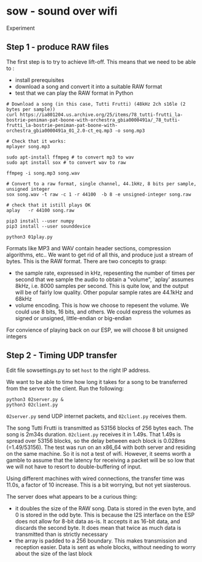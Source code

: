 # sow - sound over wifi

Experiment

## Step 1 - produce RAW files

The first step is to try to achieve lift-off. This means that we need to be able to :
* install prerequisites
* download a song and convert it into a suitable RAW format
* test that we can play the RAW format in Python


```
# Download a song (in this case, Tutti Frutti) (48kHz 2ch s16le (2 bytes per sample))
curl https://ia801204.us.archive.org/25/items/78_tutti-frutti_la-bostrie-peniman-pat-boone-with-orchestra_gbia0000491a/_78_tutti-frutti_la-bostrie-peniman-pat-boone-with-orchestra_gbia0000491a_01_2.0-ct_eq.mp3 -o song.mp3

# Check that it works:
mplayer song.mp3

sudo apt-install ffmpeg # to convert mp3 to wav
sudo apt install sox # to convert wav to raw

ffmpeg -i song.mp3 song.wav

# Convert to a raw format, single channel, 44.1kHz, 8 bits per sample, unsigned integer
sox song.wav -t raw -c 1 -r 44100  -b 8 -e unsigned-integer song.raw

# check that it istill plays OK
aplay   -r 44100 song.raw

pip3 install --user numpy
pip3 install --user sounddevice

python3 01play.py
```

Formats like MP3 and WAV contain header sections, compression algorithms, etc.. We want to get rid of all this, and
produce just a stream of bytes. This is the RAW format. There are two concepts to grasp:
* the sample rate, expressed in kHz, repesenting the number of times per second that we sample the audio to obtain a "volume", `aplay' assumes 8kHz, i.e. 8000 samples per second. This is quite low, and the output will be of fairly low quality. Other popular sample rates are 44.1kHz and 68kHz
* volume encoding. This is how we choose to repesent the volume. We could use 8 bits, 16 bits, and others. We could express the volumes as signed or unsigned, little-endian or big-endian

For convience of playing back on our ESP, we will choose 8 bit unsigned integers

## Step 2 - Timing UDP transfer

Edit file sowsettings.py to set `host` to the right IP address.

We want to be able to time how long it takes for a song to be transferred from the server to the client. Run the following:
```
python3 02server.py &
python3 02client.py
```

`02server.py` send UDP internet packets, and `02client.py` receives them.

The song Tutti Frutti is transmitted as 53156 blocks of 256 bytes each. The 
song is 2m34s duration. `02client.py` receives it in 1.49s. That 1.49s is 
spread over 53156 blocks, so the delay between each block is 0.028ms 
(=1.49/53156). The test was run on an x86_64 with both server and residing on 
the same machine. So it is not a test of wifi. However, it seems worth a 
gamble to assume that the latency for receiving a packet will be so low that we 
will not have to resort to double-buffering of input.

Using different machines with wired connections, the transfer time was 11.0s, a factor of 10 increase. This is a bit worrying, but not yet siasterous.


The server does what appears to be a curious thing:
* it doubles the size of the RAW song. Data is stored in the even byte, and 0 is stored in the odd byte. This is because the I2S interface on the ESP does not allow for 8-bit data as-is. It accepts it as 16-bit data, and discards the second byte. It does mean that twice as much data is transmitted than is strictly necessary
* the array is padded to a 256 boundary. This makes transmission and reception easier. Data is sent as whole blocks, without needing to worry about the size of the last block



